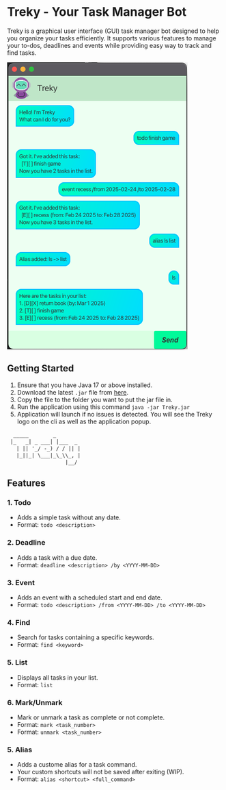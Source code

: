 # Treky - Your Task Manager Bot

Treky is a graphical user interface (GUI) task manager bot designed to help you organize your tasks efficiently. It supports various features to manage your to-dos, deadlines and events while providing easy way to track and find tasks.

![Treky UI](https://github.com/Junixm/ip/blob/master/docs/Ui.png)

## Getting Started
1. Ensure that you have Java 17 or above installed.
2. Download the latest `.jar` file from [here](https://github.com/Junixm/ip/releases).
3. Copy the file to the folder you want to put the jar file in.
4. Run the application using this command `java -jar Treky.jar`
5. Application will launch if no issues is detected. You will see the Treky logo on the cli as well as the application popup.
```
  _____        _        
 |_   _| _ ___| |___  _ 
   | || '_/ -_) / / || |
   |_||_| \___|_\_\\_, |
                   |__/ 
```

## Features
### 1. Todo
- Adds a simple task without any date.
- Format: `todo <description>`

### 2. Deadline
- Adds a task with a due date.
- Format: `deadline <description> /by <YYYY-MM-DD>`

### 3. Event
- Adds an event with a scheduled start and end date.
- Format: `todo <description> /from <YYYY-MM-DD> /to <YYYY-MM-DD>`

### 4. Find
- Search for tasks containing a specific keywords.
- Format: `find <keyword>`

### 5. List
- Displays all tasks in your list.
- Format: `list`

### 6. Mark/Unmark
- Mark or unmark a task as complete or not complete.
- Format: `mark <task_number>`
- Format: `unmark <task_number>`

### 5. Alias
- Adds a custome alias for a task command.
- Your custom shortcuts will not be saved after exiting (WIP).
- Format: `alias <shortcut> <full_command>`
